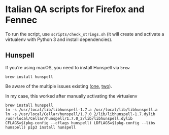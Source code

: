 # Italian QA scripts for Firefox and Fennec

To run the script, use `scripts/check_strings.sh` (it will create and activate a virtualenv with Python 3 and install dependencies).


## Hunspell

If you’re using macOS, you need to install Hunspell via `brew`

```
brew install hunspell
```

Be aware of the multiple issues existing ([one](https://github.com/blatinier/pyhunspell/issues/26), [two](https://github.com/blatinier/pyhunspell/issues/33)).

In my case, this worked after manually activating the virtualenv

```
brew install hunspell
ln -s /usr/local/lib/libhunspell-1.7.a /usr/local/lib/libhunspell.a
ln -s /usr/local/Cellar/hunspell/1.7.0_2/lib/libhunspell-1.7.dylib /usr/local/Cellar/hunspell/1.7.0_2/lib/libhunspell.dylib
CFLAGS=$(pkg-config --cflags hunspell) LDFLAGS=$(pkg-config --libs hunspell) pip3 install hunspell
```
